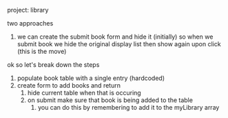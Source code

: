 project: library

two approaches

1. we can create the submit book form and hide it (initially)
so when we submit book we hide the original display list
then show again upon click (this is the move)

ok so let's break down the steps

1. populate book table with a single entry (hardcoded) 
2. create form to add books and return
   1. hide current table when that is occuring
   2. on submit make sure that book is being added to the table
      1. you can do this by remembering to add it to the myLibrary array

